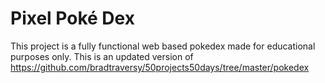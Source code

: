 # Pixel Poké Dex
This project is a fully functional web based pokedex made for educational purposes only.
This is an updated version of https://github.com/bradtraversy/50projects50days/tree/master/pokedex

